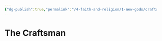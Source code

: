 ```yaml
---
{"dg-publish":true,"permalink":"/4-faith-and-religion/1-new-gods/craftsman/"}
---
```


# The Craftsman